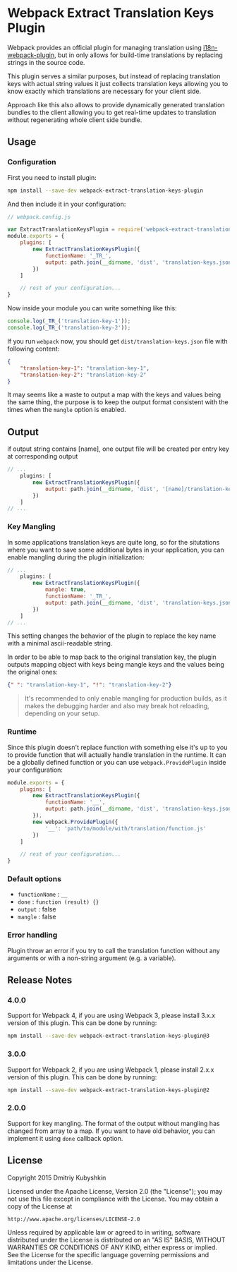 # Webpack Extract Translation Keys Plugin

Webpack provides an official plugin for managing translation using [i18n-webpack-plugin](https://github.com/webpack/i18n-webpack-plugin), but in only allows for build-time translations by replacing strings in the source code.

This plugin serves a similar purposes, but instead of replacing translation keys with actual string values it just collects translation keys allowing you to know exactly which translations are necessary for your client side.

Approach like this also allows to provide dynamically generated translation bundles to the client allowing you to get real-time updates to translation without regenerating whole client side bundle.

## Usage

### Configuration

First you need to install plugin:

```bash
npm install --save-dev webpack-extract-translation-keys-plugin
```

And then include it in your configuration:

```javascript
// webpack.config.js

var ExtractTranslationKeysPlugin = require('webpack-extract-translation-keys-plugin');
module.exports = {
    plugins: [
        new ExtractTranslationKeysPlugin({
            functionName: '_TR_',
            output: path.join(__dirname, 'dist', 'translation-keys.json')
        })
    ]

    // rest of your configuration...
}
```

Now inside your module you can write something like this:

```js
console.log(_TR_('translation-key-1'));
console.log(_TR_('translation-key-2'));
```

If you run `webpack` now, you should get `dist/translation-keys.json` file with following content:

```json
{
    "translation-key-1": "translation-key-1",
    "translation-key-2": "translation-key-2"
}
```

It may seems like a waste to output a map with the keys and values being the same thing, the purpose is to keep the output format consistent with the times when the `mangle` option is enabled.

## Output

if output string contains [name], one output file will be created per entry key at corresponding output


```js
// ...
    plugins: [
        new ExtractTranslationKeysPlugin({
            output: path.join(__dirname, 'dist', '[name]/translation-keys.json')
        })
    ]
// ...
```

### Key Mangling

In some applications translation keys are quite long, so for the situtations where you want to save some additional bytes in your application, you can enable mangling during the plugin initialization:

```js
// ...
    plugins: [
        new ExtractTranslationKeysPlugin({
            mangle: true,
            functionName: '_TR_',
            output: path.join(__dirname, 'dist', 'translation-keys.json')
        })
    ]
// ...
```

This setting changes the behavior of the plugin to replace the key name with a minimal ascii-readable string.

In order to be able to map back to the original translation key, the plugin outputs mapping object with keys being mangle keys and the values being the original ones:

```json
{" ": "translation-key-1", "!": "translation-key-2"}
```

> It's recommended to only enable mangling for production builds, as it makes the debugging harder and also may break hot reloading, depending on your setup.

### Runtime

Since this plugin doesn't replace function with something else it's up to you to provide function that will actually handle translation in the runtime. It can be a globally defined function or you can use `webpack.ProvidePlugin` inside your configuration:

```js
module.exports = {
    plugins: [
        new ExtractTranslationKeysPlugin({
            functionName: '__',
            output: path.join(__dirname, 'dist', 'translation-keys.json')
        }),
        new webpack.ProvidePlugin({
            '__': 'path/to/module/with/translation/function.js'
        })
    ]

    // rest of your configuration...
}
```

### Default options

* `functionName` : `__`
* `done` : `function (result) {}`
* `output` : false
* `mangle` : false

### Error handling

Plugin throw an error if you try to call the translation function without any arguments or with a non-string argument (e.g. a variable).

## Release Notes

### 4.0.0

Support for Webpack 4, if you are using Webpack 3, please install 3.x.x version of this plugin. This can be done by running:

```bash
npm install --save-dev webpack-extract-translation-keys-plugin@3
```

### 3.0.0

Support for Webpack 2, if you are using Webpack 1, please install 2.x.x version of this plugin. This can be done by running:

```bash
npm install --save-dev webpack-extract-translation-keys-plugin@2
```

### 2.0.0

Support for key mangling. The format of the output without mangling has changed from array to a map. If you want to have old behavior, you can implement it using `done` callback option.

## License

Copyright 2015 Dmitriy Kubyshkin

Licensed under the Apache License, Version 2.0 (the "License");
you may not use this file except in compliance with the License.
You may obtain a copy of the License at

    http://www.apache.org/licenses/LICENSE-2.0

Unless required by applicable law or agreed to in writing, software
distributed under the License is distributed on an "AS IS" BASIS,
WITHOUT WARRANTIES OR CONDITIONS OF ANY KIND, either express or implied.
See the License for the specific language governing permissions and
limitations under the License.
